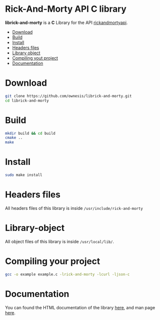 # Rick-And-Morty API C library 
**librick-and-morty** is a **C** Library for the API [rickandmortyapi](https://rickandmortyapi.com).

- [Download](#Download)
- [Build](#Build)
- [Install](#Install)
- [Headers files](#Headers-files)
- [Library object](#Library-object)
- [Compiling yout project](#Compiling-your-project)
- [Documentation](#Documentation)

# Download
```sh
git clone https://github.com/ownesis/librick-and-morty.git
cd librick-and-morty
```

# Build
```sh
mkdir build && cd build
cmake ..
make
```

# Install
```sh
sudo make install
```

# Headers files
All headers files of this library is inside `/usr/include/rick-and-morty`

# Library-object
All object files of this library is inside `/usr/local/lib/`.

# Compiling your project
```sh
gcc -o example example.c -lrick-and-morty -lcurl -ljson-c
```

# Documentation
You can found the HTML documentation of the library [here](Documentation/html), and man page [here](Documentation/man).
